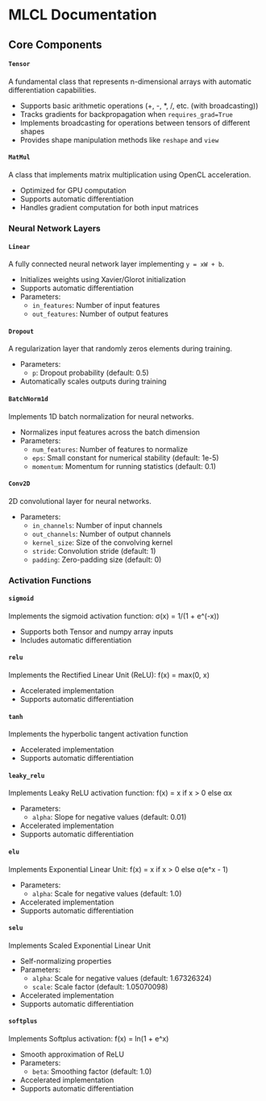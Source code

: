 # MLCL Documentation

## Core Components

#### `Tensor`
A fundamental class that represents n-dimensional arrays with automatic differentiation capabilities.
- Supports basic arithmetic operations (+, -, *, /, etc. (with broadcasting))
- Tracks gradients for backpropagation when `requires_grad=True`
- Implements broadcasting for operations between tensors of different shapes
- Provides shape manipulation methods like `reshape` and `view`

#### `MatMul`
A class that implements matrix multiplication using OpenCL acceleration.
- Optimized for GPU computation
- Supports automatic differentiation
- Handles gradient computation for both input matrices

### Neural Network Layers

#### `Linear`
A fully connected neural network layer implementing `y = xW + b`.
- Initializes weights using Xavier/Glorot initialization
- Supports automatic differentiation
- Parameters:
  - `in_features`: Number of input features
  - `out_features`: Number of output features

#### `Dropout`
A regularization layer that randomly zeros elements during training.
- Parameters:
  - `p`: Dropout probability (default: 0.5)
- Automatically scales outputs during training

#### `BatchNorm1d`
Implements 1D batch normalization for neural networks.
- Normalizes input features across the batch dimension
- Parameters:
  - `num_features`: Number of features to normalize
  - `eps`: Small constant for numerical stability (default: 1e-5)
  - `momentum`: Momentum for running statistics (default: 0.1)

#### `Conv2D`
2D convolutional layer for neural networks.
- Parameters:
  - `in_channels`: Number of input channels
  - `out_channels`: Number of output channels
  - `kernel_size`: Size of the convolving kernel
  - `stride`: Convolution stride (default: 1)
  - `padding`: Zero-padding size (default: 0)

### Activation Functions

#### `sigmoid`
Implements the sigmoid activation function: σ(x) = 1/(1 + e^(-x))
- Supports both Tensor and numpy array inputs
- Includes automatic differentiation

#### `relu`
Implements the Rectified Linear Unit (ReLU): f(x) = max(0, x)
- Accelerated implementation
- Supports automatic differentiation

#### `tanh`
Implements the hyperbolic tangent activation function
- Accelerated implementation
- Supports automatic differentiation

#### `leaky_relu`
Implements Leaky ReLU activation function: f(x) = x if x > 0 else αx
- Parameters:
  - `alpha`: Slope for negative values (default: 0.01)
- Accelerated implementation
- Supports automatic differentiation

#### `elu`
Implements Exponential Linear Unit: f(x) = x if x > 0 else α(e^x - 1)
- Parameters:
  - `alpha`: Scale for negative values (default: 1.0)
- Accelerated implementation
- Supports automatic differentiation

#### `selu`
Implements Scaled Exponential Linear Unit
- Self-normalizing properties
- Parameters:
  - `alpha`: Scale for negative values (default: 1.67326324)
  - `scale`: Scale factor (default: 1.05070098)
- Accelerated implementation
- Supports automatic differentiation

#### `softplus`
Implements Softplus activation: f(x) = ln(1 + e^x)
- Smooth approximation of ReLU
- Parameters:
  - `beta`: Smoothing factor (default: 1.0)
- Accelerated implementation
- Supports automatic differentiation
